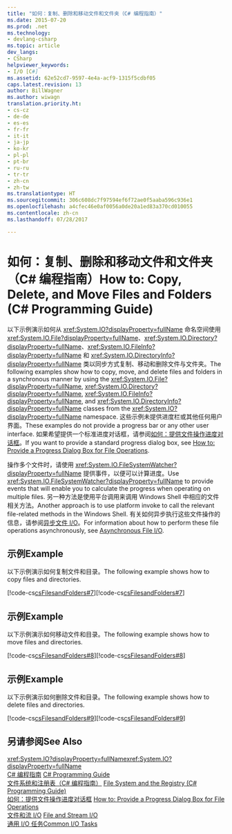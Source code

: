 ```yaml
---
title: "如何：复制、删除和移动文件和文件夹（C# 编程指南）"
ms.date: 2015-07-20
ms.prod: .net
ms.technology:
- devlang-csharp
ms.topic: article
dev_langs:
- CSharp
helpviewer_keywords:
- I/O [C#]
ms.assetid: 62e52cd7-9597-4e4a-acf9-1315f5cdbf05
caps.latest.revision: 13
author: BillWagner
ms.author: wiwagn
translation.priority.ht:
- cs-cz
- de-de
- es-es
- fr-fr
- it-it
- ja-jp
- ko-kr
- pl-pl
- pt-br
- ru-ru
- tr-tr
- zh-cn
- zh-tw
ms.translationtype: HT
ms.sourcegitcommit: 306c608dc7f97594ef6f72ae0f5aaba596c936e1
ms.openlocfilehash: a4cfec46e0af0056a0de20a1ed83a370cd010055
ms.contentlocale: zh-cn
ms.lasthandoff: 07/28/2017

---
```

# <a name="how-to-copy-delete-and-move-files-and-folders-c-programming-guide"></a><span data-ttu-id="2276f-102">如何：复制、删除和移动文件和文件夹（C# 编程指南）</span><span class="sxs-lookup"><span data-stu-id="2276f-102">How to: Copy, Delete, and Move Files and Folders (C# Programming Guide)</span></span>
<span data-ttu-id="2276f-103">以下示例演示如何从 <xref:System.IO?displayProperty=fullName> 命名空间使用 <xref:System.IO.File?displayProperty=fullName>、<xref:System.IO.Directory?displayProperty=fullName>、<xref:System.IO.FileInfo?displayProperty=fullName> 和 <xref:System.IO.DirectoryInfo?displayProperty=fullName> 类以同步方式复制、移动和删除文件与文件夹。</span><span class="sxs-lookup"><span data-stu-id="2276f-103">The following examples show how to copy, move, and delete files and folders in a synchronous manner by using the <xref:System.IO.File?displayProperty=fullName>, <xref:System.IO.Directory?displayProperty=fullName>, <xref:System.IO.FileInfo?displayProperty=fullName>, and <xref:System.IO.DirectoryInfo?displayProperty=fullName> classes from the <xref:System.IO?displayProperty=fullName> namespace.</span></span> <span data-ttu-id="2276f-104">这些示例未提供进度栏或其他任何用户界面。</span><span class="sxs-lookup"><span data-stu-id="2276f-104">These examples do not provide a progress bar or any other user interface.</span></span> <span data-ttu-id="2276f-105">如果希望提供一个标准进度对话框，请参阅[如何：提供文件操作进度对话框](how-to-provide-a-progress-dialog-box-for-file-operations.md)。</span><span class="sxs-lookup"><span data-stu-id="2276f-105">If you want to provide a standard progress dialog box, see [How to: Provide a Progress Dialog Box for File Operations](how-to-provide-a-progress-dialog-box-for-file-operations.md).</span></span>  
  
 <span data-ttu-id="2276f-106">操作多个文件时，请使用 <xref:System.IO.FileSystemWatcher?displayProperty=fullName> 提供事件，以便可以计算进度。</span><span class="sxs-lookup"><span data-stu-id="2276f-106">Use <xref:System.IO.FileSystemWatcher?displayProperty=fullName> to provide events that will enable you to calculate the progress when operating on multiple files.</span></span> <span data-ttu-id="2276f-107">另一种方法是使用平台调用来调用 Windows Shell 中相应的文件相关方法。</span><span class="sxs-lookup"><span data-stu-id="2276f-107">Another approach is to use platform invoke to call the relevant file-related methods in the Windows Shell.</span></span> <span data-ttu-id="2276f-108">有关如何异步执行这些文件操作的信息，请参阅[异步文件 I/O](https://msdn.microsoft.com/library/kztecsys)。</span><span class="sxs-lookup"><span data-stu-id="2276f-108">For information about how to perform these file operations asynchronously, see [Asynchronous File I/O](https://msdn.microsoft.com/library/kztecsys).</span></span>  
  
## <a name="example"></a><span data-ttu-id="2276f-109">示例</span><span class="sxs-lookup"><span data-stu-id="2276f-109">Example</span></span>  
 <span data-ttu-id="2276f-110">以下示例演示如何复制文件和目录。</span><span class="sxs-lookup"><span data-stu-id="2276f-110">The following example shows how to copy files and directories.</span></span>  
  
 <span data-ttu-id="2276f-111">[!code-cs[csFilesandFolders#7](../../../csharp/programming-guide/file-system/codesnippet/CSharp/how-to-copy-delete-and-move-files-and-folders_1.cs)]</span><span class="sxs-lookup"><span data-stu-id="2276f-111">[!code-cs[csFilesandFolders#7](../../../csharp/programming-guide/file-system/codesnippet/CSharp/how-to-copy-delete-and-move-files-and-folders_1.cs)]</span></span>  
  
## <a name="example"></a><span data-ttu-id="2276f-112">示例</span><span class="sxs-lookup"><span data-stu-id="2276f-112">Example</span></span>  
 <span data-ttu-id="2276f-113">以下示例演示如何移动文件和目录。</span><span class="sxs-lookup"><span data-stu-id="2276f-113">The following example shows how to move files and directories.</span></span>  
  
 <span data-ttu-id="2276f-114">[!code-cs[csFilesandFolders#8](../../../csharp/programming-guide/file-system/codesnippet/CSharp/how-to-copy-delete-and-move-files-and-folders_2.cs)]</span><span class="sxs-lookup"><span data-stu-id="2276f-114">[!code-cs[csFilesandFolders#8](../../../csharp/programming-guide/file-system/codesnippet/CSharp/how-to-copy-delete-and-move-files-and-folders_2.cs)]</span></span>  
  
## <a name="example"></a><span data-ttu-id="2276f-115">示例</span><span class="sxs-lookup"><span data-stu-id="2276f-115">Example</span></span>  
 <span data-ttu-id="2276f-116">以下示例演示如何删除文件和目录。</span><span class="sxs-lookup"><span data-stu-id="2276f-116">The following example shows how to delete files and directories.</span></span>  
  
 <span data-ttu-id="2276f-117">[!code-cs[csFilesandFolders#9](../../../csharp/programming-guide/file-system/codesnippet/CSharp/how-to-copy-delete-and-move-files-and-folders_3.cs)]</span><span class="sxs-lookup"><span data-stu-id="2276f-117">[!code-cs[csFilesandFolders#9](../../../csharp/programming-guide/file-system/codesnippet/CSharp/how-to-copy-delete-and-move-files-and-folders_3.cs)]</span></span>  
  
## <a name="see-also"></a><span data-ttu-id="2276f-118">另请参阅</span><span class="sxs-lookup"><span data-stu-id="2276f-118">See Also</span></span>  
 <span data-ttu-id="2276f-119"><xref:System.IO?displayProperty=fullName></span><span class="sxs-lookup"><span data-stu-id="2276f-119"><xref:System.IO?displayProperty=fullName></span></span>   
 <span data-ttu-id="2276f-120">[C# 编程指南](../../../csharp/programming-guide/index.md) </span><span class="sxs-lookup"><span data-stu-id="2276f-120">[C# Programming Guide](../../../csharp/programming-guide/index.md) </span></span>  
 <span data-ttu-id="2276f-121">[文件系统和注册表（C# 编程指南）](index.md) </span><span class="sxs-lookup"><span data-stu-id="2276f-121">[File System and the Registry (C# Programming Guide)](index.md) </span></span>  
 <span data-ttu-id="2276f-122">[如何：提供文件操作进度对话框](how-to-provide-a-progress-dialog-box-for-file-operations.md) </span><span class="sxs-lookup"><span data-stu-id="2276f-122">[How to: Provide a Progress Dialog Box for File Operations](how-to-provide-a-progress-dialog-box-for-file-operations.md) </span></span>  
 <span data-ttu-id="2276f-123">[文件和流 I/O](https://msdn.microsoft.com/library/k3352a4t) </span><span class="sxs-lookup"><span data-stu-id="2276f-123">[File and Stream I/O](https://msdn.microsoft.com/library/k3352a4t) </span></span>  
 [<span data-ttu-id="2276f-124">通用 I/O 任务</span><span class="sxs-lookup"><span data-stu-id="2276f-124">Common I/O Tasks</span></span>](https://msdn.microsoft.com/library/ms404278)

